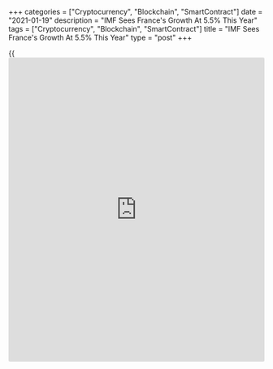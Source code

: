 +++
categories = ["Cryptocurrency", "Blockchain", "SmartContract"]
date = "2021-01-19"
description = "IMF Sees France's Growth At 5.5% This Year"
tags = ["Cryptocurrency", "Blockchain", "SmartContract"]
title = "IMF Sees France's Growth At 5.5% This Year"
type = "post"
+++

{{<iframe id="large-banner" src="https://www.bounty.group/#slide=1.0" width="100%" height="600" scrolling="no" style="border: 0px solid rgb(216, 221, 230); border-radius: 3px;">}}

The International Monetary Fund projected France's economic growth at
5.5 percent for this year, after an estimated 9.0 percent slump in 2020,
a year ravaged by the [coronavirus][1] pandemic.  
  
The medium-term output will remain below the pre-crisis trend as
impaired balance sheets and higher unemployment weigh on activity, the
IMF said in Article IV Consultation report, released on Tuesday.  
  
"Risks to the forecast are large and dominated by the virus dynamics,"
the lender added.

The unemployment rate is projected to climb to 10.4 percent this year
from 8.7 percent last year.  
  
The budget deficit is forecast to narrow to 7.7 percent of GDP from 10.6
percent last year. The public debt is projected to rise to 117.6 percent
of GDP from 115.3 percent.

For comments and feedback [contact](https://www.playgroundfx.com/contact/): editorial@rtt[news](https://www.letsplayfx.com/blog/forex-news-website/).com

[Economic News][2]

 **What parts of the world are seeing the best (and worst) economic
performances lately? Click[here][3] to check out our [Econ Scorecard][3]
and find out! See up-to-the-moment [ranking](https://www.playgroundfx.com/blog/crypto-exchange-ranking/)s for the best and worst
performers in [GDP][3], [unemployment rate][4], [inflation][5] and much
more.**

   1. www.rtt[news](https://www.letsplayfx.com/blog/forex-news-website/).com/list/coronavirus.aspx
   2. www.rtt[news](https://www.letsplayfx.com/blog/forex-news-website/).com/Content/EconomicNews.aspx
   3. www.rtt[news](https://www.letsplayfx.com/blog/forex-news-website/).com/economic-scorecard/world-rank/GDP/highest-performance.aspx
   4. www.rtt[news](https://www.letsplayfx.com/blog/forex-news-website/).com/economic-scorecard/world-rank/unemployment-rate/lowest-performance.aspx
   5. www.rtt[news](https://www.letsplayfx.com/blog/forex-news-website/).com/economic-scorecard/world-rank/CPI/highest-performance.aspx